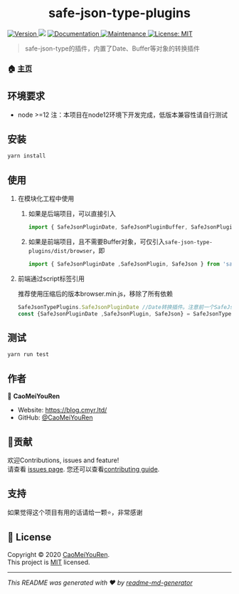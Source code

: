 <h1 align="center">safe-json-type-plugins </h1>
<p>
  <a href="https://www.npmjs.com/package/safe-json-type-plugins" target="_blank">
    <img alt="Version" src="https://img.shields.io/npm/v/safe-json-type-plugins.svg">
  </a>
  <img src="https://img.shields.io/badge/node-%3E%3D12-blue.svg" />
  <a href="https://github.com/CaoMeiYouRen/safe-json-type-plugins#readme" target="_blank">
    <img alt="Documentation" src="https://img.shields.io/badge/documentation-yes-brightgreen.svg" />
  </a>
  <a href="https://github.com/CaoMeiYouRen/safe-json-type-plugins/graphs/commit-activity" target="_blank">
    <img alt="Maintenance" src="https://img.shields.io/badge/Maintained%3F-yes-green.svg" />
  </a>
  <a href="https://github.com/CaoMeiYouRen/safe-json-type-plugins/blob/master/LICENSE" target="_blank">
    <img alt="License: MIT" src="https://img.shields.io/github/license/CaoMeiYouRen/safe-json-type-plugins" />
  </a>
</p>


> safe-json-type的插件，内置了Date、Buffer等对象的转换插件

### 🏠 [主页](https://github.com/CaoMeiYouRen/safe-json-type-plugins)


## 环境要求

- node >=12 注：本项目在node12环境下开发完成，低版本兼容性请自行测试

## 安装

```sh
yarn install
```

## 使用

1.  在模块化工程中使用

    1.  如果是后端项目，可以直接引入

        ```js
        import { SafeJsonPluginDate, SafeJsonPluginBuffer, SafeJsonPlugin, SafeJson } from 'safe-json-type-plugins'
        ```

    2.  如果是前端项目，且不需要Buffer对象，可仅引入```safe-json-type-plugins/dist/browser```，即

        ```js
        import { SafeJsonPluginDate ,SafeJsonPlugin, SafeJson } from 'safe-json-type-plugins/dist/browser'
        ```

2.  前端通过script标签引用

    推荐使用压缩后的版本browser.min.js，移除了所有依赖

    ```js
    SafeJsonTypePlugins.SafeJsonPluginDate //Date转换插件。注意前一个SafeJsonTypePlugins是命名空间，如果觉得不方便可以解构后使用
    const {SafeJsonPluginDate ,SafeJsonPlugin, SafeJson} = SafeJsonTypePlugins
    ```

## 测试

```sh
yarn run test
```

## 作者


👤 **CaoMeiYouRen**
* Website: https://blog.cmyr.ltd/
* GitHub: [@CaoMeiYouRen](https://github.com/CaoMeiYouRen)

## 🤝贡献

欢迎Contributions, issues and feature!<br />请查看 [issues page](https://github.com/CaoMeiYouRen/safe-json-type-plugins/issues). 您还可以查看[contributing guide](https://github.com/CaoMeiYouRen/safe-json-type-plugins/blob/master/CONTRIBUTING.md).

## 支持

如果觉得这个项目有用的话请给一颗⭐️，非常感谢

## 📝 License

Copyright © 2020 [CaoMeiYouRen](https://github.com/CaoMeiYouRen).<br />
This project is [MIT](https://github.com/CaoMeiYouRen/safe-json-type-plugins/blob/master/LICENSE) licensed.

***
_This README was generated with ❤️ by [readme-md-generator](https://github.com/kefranabg/readme-md-generator)_
